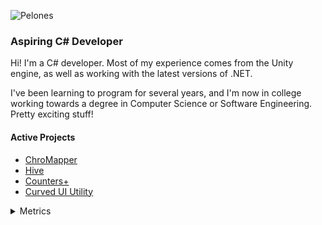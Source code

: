 ![Pelones](https://i.imgur.com/NULMpjP.png)

### Aspiring C# Developer

Hi! I'm a C# developer. Most of my experience comes from the Unity engine, as well as working with the latest versions of .NET.

I've been learning to program for several years, and I'm now in college working towards a degree in Computer Science or Software Engineering. Pretty exciting stuff!

#### Active Projects
- [ChroMapper](https://github.com/Caeden117/ChroMapper)
- [Hive](https://github.com/Atlas-Rhythm/Hive)
- [Counters+](https://github.com/Caeden117/CountersPlus)
- [Curved UI Utility](https://github.com/Caeden117/Curved-UI-Utility)

<details>
  <summary>Metrics</summary>
  <br>
  <img src="https://github.com/Caeden117/Caeden117/blob/master/github-metrics.svg"/>
</details>
